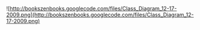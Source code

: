 ![http://bookszenbooks.googlecode.com/files/Class_Diagram_12-17-2009.png](http://bookszenbooks.googlecode.com/files/Class_Diagram_12-17-2009.png)